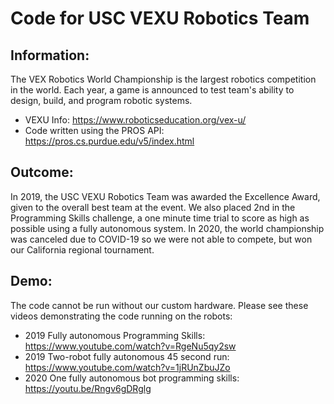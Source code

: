 # Code for USC VEXU Robotics Team

## Information:
The VEX Robotics World Championship is the largest robotics competition in the world.
Each year, a game is announced to test team's ability to design, build, and program robotic systems.
- VEXU Info: https://www.roboticseducation.org/vex-u/
- Code written using the PROS API: https://pros.cs.purdue.edu/v5/index.html

## Outcome:
In 2019, the USC VEXU Robotics Team was awarded the Excellence Award, given to the overall best team at the event.
We also placed 2nd in the Programming Skills challenge, a one minute time trial to score as high as possible using a fully autonomous system.
In 2020, the world championship was canceled due to COVID-19 so we were not able to compete, but won our California regional tournament.

## Demo:
The code cannot be run without our custom hardware.
Please see these videos demonstrating the code running on the robots:
- 2019 Fully autonomous Programming Skills: https://www.youtube.com/watch?v=RgeNu5qy2sw
- 2019 Two-robot fully autonomous 45 second run: https://www.youtube.com/watch?v=1jRUnZbuJZo
- 2020 One fully autonomous bot programming skills: https://youtu.be/Rngv6gDRglg

